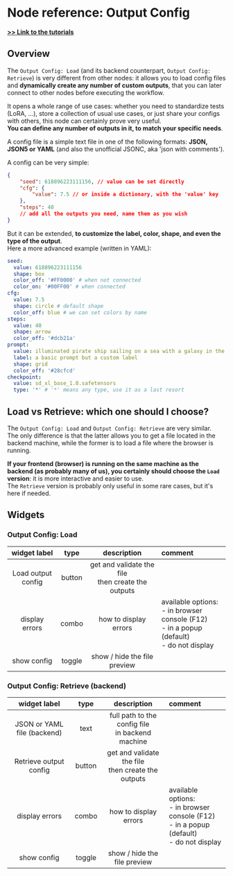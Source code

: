 # Node reference: Output Config

**[>> Link to the tutorials](../tutorials/Output%20Config/)**

## Overview

The `Output Config: Load` (and its backend counterpart, `Output Config: Retrieve`) is very different from other nodes: it allows you to load config files and **dynamically create any number of custom outputs**, that you can later connect to other nodes before executing the workflow.

It opens a whole range of use cases: whether you need to standardize tests (LoRA, ...), store a collection of usual use cases, or just share your configs with others, this node can certainly prove very useful.\
**You can define any number of outputs in it, to match your specific needs**.

A config file is a simple text file in one of the following formats: **JSON, JSON5 or YAML** (and also the unofficial JSONC, aka 'json with comments').

A config can be very simple:

```json
{
	"seed": 618896223111156, // value can be set directly
	"cfg": {
		"value": 7.5 // or inside a dictionary, with the 'value' key
	},
	"steps": 40
	// add all the outputs you need, name them as you wish
}
```

But it can be extended, **to customize the label, color, shape, and even the type of the output**.\
Here a more advanced example (written in YAML):

```yaml
seed:
  value: 618896223111156
  shape: box
  color_off: '#FF0000' # when not connected
  color_on: '#00FF00' # when connected
cfg:
  value: 7.5
  shape: circle # default shape
  color_off: blue # we can set colors by name
steps:
  value: 40
  shape: arrow
  color_off: '#dcb21a'
prompt:
  value: illuminated pirate ship sailing on a sea with a galaxy in the sky
  label: a basic prompt but a custom label
  shape: grid
  color_off: '#28cfcd'
checkpoint:
  value: sd_xl_base_1.0.safetensors
  type: '*' # '*' means any type, use it as a last resort
```

## Load vs Retrieve: which one should I choose?

The `Output Config: Load` and `Output Config: Retrieve` are very similar.\
The only difference is that the latter allows you to get a file located in the backend machine, while the former is to load a file where the browser is running.

**If your frontend (browser) is running on the same machine as the backend (as probably many of us), you certainly should choose the `Load` version**: it is more interactive and easier to use.\
The `Retrieve` version is probably only useful in some rare cases, but it's here if needed.

## Widgets

### Output Config: Load

|    widget label    |  type  |                      description                      | comment                                                                                           |
| :----------------: | :----: | :---------------------------------------------------: | :------------------------------------------------------------------------------------------------ |
| Load output config | button | get and validate the file<br/>then create the outputs |                                                                                                   |
|   display errors   | combo  |                 how to display errors                 | available options:<br/>- in browser console (F12)<br/>- in a popup (default)<br/>- do not display |
|    show config     | toggle |             show / hide the file preview              |                                                                                                   |

### Output Config: Retrieve (backend)

|        widget label         |  type  |                      description                      | comment                                                                                           |
| :-------------------------: | :----: | :---------------------------------------------------: | :------------------------------------------------------------------------------------------------ |
| JSON or YAML file (backend) |  text  |  full path to the config file<br/>in backend machine  |                                                                                                   |
|   Retrieve output config    | button | get and validate the file<br/>then create the outputs |                                                                                                   |
|       display errors        | combo  |                 how to display errors                 | available options:<br/>- in browser console (F12)<br/>- in a popup (default)<br/>- do not display |
|         show config         | toggle |             show / hide the file preview              |                                                                                                   |
